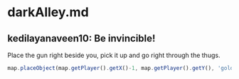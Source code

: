 # darkAlley.md
## kedilayanaveen10: Be invincible!
Place the gun right beside you, pick it up and go right through the thugs.
```javascript
map.placeObject(map.getPlayer().getX()-1, map.getPlayer().getY(), 'goldengun');
```
